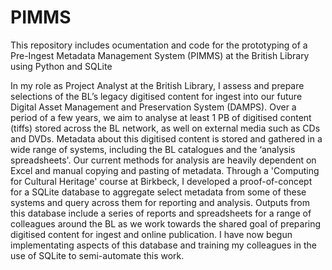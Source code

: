 # PIMMS
This repository includes ocumentation and code for the prototyping of a Pre-Ingest Metadata Management System (PIMMS) at the British Library using Python and SQLite

In my role as Project Analyst at the British Library, I assess and prepare selections of the BL’s legacy digitised content for ingest into our future Digital Asset Management and Preservation System (DAMPS). Over a period of a few years, we aim to analyse at least 1 PB of digitised content (tiffs) stored across the BL network, as well on external media such as CDs and DVDs. Metadata about this digitised content is stored and gathered in a wide range of systems, including the BL catalogues and the ‘analysis spreadsheets'. Our current methods for analysis are heavily dependent on Excel and manual copying and pasting of metadata. Through a 'Computing for Cultural Heritage' course at Birkbeck, I developed a proof-of-concept for a SQLite database to aggregate select metadata from some of these systems and query across them for reporting and analysis. Outputs from this database include a series of reports and spreadsheets for a range of colleagues around the BL as we work towards the shared goal of preparing digitised content for ingest and online publication. I have now begun implementating aspects of this database and training my colleagues in the use of SQLite to semi-automate this work.
